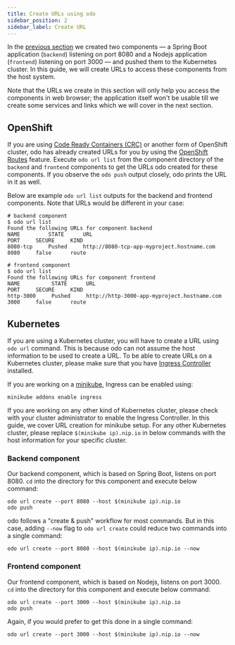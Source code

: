 ```yaml
---
title: Create URLs using odo
sidebar_position: 2
sidebar_label: Create URL
---
```


In the [previous section](./create-component) we created two components — a Spring Boot application (`backend`) listening on port 8080 and a Nodejs application (`frontend`) listening on port 3000 — and pushed them to the Kubernetes cluster. In this guide, we will create URLs to access these components from the host system.

Note that the URLs we create in this section will only help you access the components in web browser; the application itself won't be usable till we create some services and links which we will cover in the next section.

## OpenShift

If you are using [Code Ready Containers (CRC)](https://github.com/code-ready/crc) or another form of OpenShift cluster, odo has already created URLs for you by using the [OpenShift Routes](https://docs.openshift.com/container-platform/latest/networking/routes/route-configuration.html) feature. Execute `odo url list` from the component directory of the `backend` and `frontend` components to get the URLs odo created for these components. If you observe the `odo push` output closely, odo prints the URL in it as well.

Below are example `odo url list` outputs for the backend and frontend components. Note that URLs would be different in your case:

```shell
# backend component
$ odo url list
Found the following URLs for component backend
NAME         STATE      URL                                            PORT     SECURE     KIND
8080-tcp     Pushed     http://8080-tcp-app-myproject.hostname.com     8080     false      route

# frontend component
$ odo url list
Found the following URLs for component frontend
NAME          STATE      URL                                             PORT     SECURE     KIND
http-3000     Pushed     http://http-3000-app-myproject.hostname.com     3000     false      route

```

## Kubernetes

If you are using a Kubernetes cluster, you will have to create a URL using `odo url` command. This is because odo can not assume the host information to be used to create a URL. To be able to create URLs on a Kubernetes cluster, please make sure that you have [Ingress Controller](/docs/getting-started/cluster-setup/kubernetes/#enabling-ingress) installed.

If you are working on a [minikube](/docs/getting-started/cluster-setup/kubernetes), Ingress can be enabled using:
```shell
minikube addons enable ingress
```

If you are working on any other kind of Kubernetes cluster, please check with your cluster administrator to enable the Ingress Controller. In this guide, we cover URL creation for minikube setup. For any other Kubernetes cluster, please replace `$(minikube ip).nip.io` in below commands with the host information for your specific cluster.

### Backend component

Our backend component, which is based on Spring Boot, listens on port 8080. `cd` into the directory for this component and execute below command:

```shell
odo url create --port 8080 --host $(minikube ip).nip.io
odo push
```
odo follows a "create & push" workflow for most commands. But in this case, adding `--now` flag to `odo url create` could reduce two commands into a single command:
```shell
odo url create --port 8080 --host $(minikube ip).nip.io --now
````
### Frontend component

Our frontend component, which is based on Nodejs, listens on port 3000. `cd` into the directory for this component and execute below command:

```shell
odo url create --port 3000 --host $(minikube ip).nip.io
odo push
```
Again, if you would prefer to get this done in a single command:
```shell
odo url create --port 3000 --host $(minikube ip).nip.io --now
```